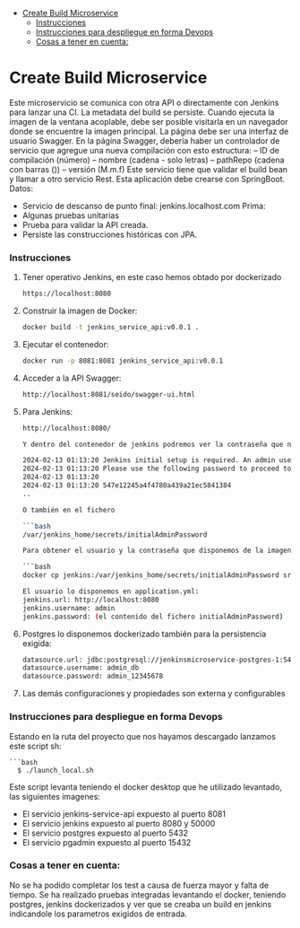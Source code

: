 <!-- TOC -->
* [Create Build Microservice](#create-build-microservice)
    * [Instrucciones](#instrucciones)
    * [Instrucciones para despliegue en forma Devops](#instrucciones-para-despliegue-en-forma-devops)
    * [Cosas a tener en cuenta:](#cosas-a-tener-en-cuenta)
<!-- TOC -->

# Create Build Microservice

Este microservicio se comunica con otra API o directamente con Jenkins para lanzar una CI. La metadata del build se persiste.
Cuando ejecuta la imagen de la ventana acoplable, debe ser posible visitarla en un navegador donde se encuentre la imagen principal.
La página debe ser una interfaz de usuario Swagger.
En la página Swagger, debería haber un controlador de servicio que agregue una nueva compilación con esto
estructura:
– ID de compilación (número)
– nombre (cadena - solo letras)
– pathRepo (cadena con barras (\))
– versión (M.m.f)
Este servicio tiene que validar el build bean y llamar a otro servicio Rest.
Esta aplicación debe crearse con SpringBoot.
Datos:
- Servicio de descanso de punto final: jenkins.localhost.com
  Prima:
- Algunas pruebas unitarias
- Prueba para validar la API creada.
- Persiste las construcciones históricas con JPA.

### Instrucciones


1. Tener operativo Jenkins, en este caso hemos obtado por dockerizado
   ```bash
   https://localhost:8080

2. Construir la imagen de Docker:

   ```bash
   docker build -t jenkins_service_api:v0.0.1 .

3. Ejecutar el contenedor:

   ```bash
   docker run -p 8081:8081 jenkins_service_api:v0.0.1

4. Acceder a la API Swagger:

   ```bash
   http://localhost:8081/seido/swagger-ui.html
   
5. Para Jenkins:
   ```bash
   http://localhost:8080/
   
   Y dentro del contenedor de jenkins podremos ver la contraseña que nos genera, por ejemplo:
   
   2024-02-13 01:13:20 Jenkins initial setup is required. An admin user has been created and a password generated.
   2024-02-13 01:13:20 Please use the following password to proceed to installation:
   2024-02-13 01:13:20
   2024-02-13 01:13:20 547e12245a4f4780a439a21ec5841384
   ..
   
   O también en el fichero 

   ```bash
   /var/jenkins_home/secrets/initialAdminPassword
   
   Para obtener el usuario y la contraseña que disponemos de la imagen de docker:
   
   ```bash
   docker cp jenkins:/var/jenkins_home/secrets/initialAdminPassword src/main/resources/jenkins/initialAdminPassword
   
   El usuario lo disponemos en application.yml:
   jenkins.url: http://localhost:8080
   jenkins.username: admin
   jenkins.password: (el contenido del fichero initialAdminPassword)
   
6. Postgres lo disponemos dockerizado también para la persistencia exigida:

   ```bash
   datasource.url: jdbc:postgresql://jenkinsmicroservice-postgres-1:5432/seido_manager
   datasource.username: admin_db
   datasource.password: admin_12345678
   
7. Las demás configuraciones y propiedades son externa y configurables

### Instrucciones para despliegue en forma Devops

Estando en la ruta del proyecto que nos hayamos descargado lanzamos este script sh:

    ```bash
      $ ./launch_local.sh

Este script levanta teniendo el docker desktop que he utilizado levantado, las siguientes imagenes:
- El servicio jenkins-service-api expuesto al puerto 8081
- El servicio jenkins expuesto al puerto 8080 y 50000
- El servicio postgres expuesto al puerto 5432
- El servicio pgadmin expuesto al puerto 15432

### Cosas a tener en cuenta:

No se ha podido completar los test a causa de fuerza mayor y falta de tiempo.
Se ha realizado pruebas integradas levantando el docker, teniendo postgres, jenkins dockerizados
y ver que se creaba un build en jenkins indicandole los parametros exigidos de entrada.